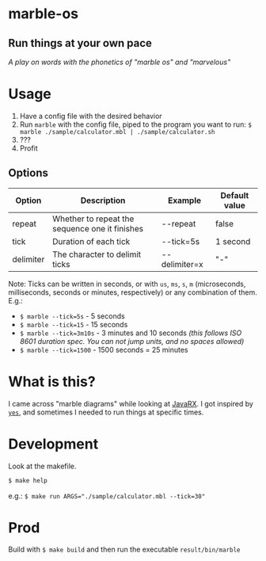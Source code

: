 # marble-os
## Run things at your own pace
_A play on words with the phonetics of "marble os" and "marvelous"_

# Usage
1. Have a config file with the desired behavior
1. Run `marble` with the config file, piped to the program you want to run: `$ marble ./sample/calculator.mbl | ./sample/calculator.sh`
1. ???
1. Profit

## Options
| Option    | Description                                     | Example       | Default value |
|-----------|-------------------------------------------------|---------------|---------------|
| repeat    | Whether to repeat the sequence one it finishes  | --repeat      | false         |
| tick      | Duration of each tick                           | --tick=5s     | 1 second      |
| delimiter | The character to delimit ticks                  | --delimiter=x | "-"           |

Note: Ticks can be written in seconds, or with `us`, `ms`, `s`, `m` (microseconds, milliseconds, seconds or minutes, respectively) or any combination of them.
E.g.: 
* `$ marble --tick=5s` - 5 seconds
* `$ marble --tick=15` - 15 seconds
* `$ marble --tick=3m10s` - 3 minutes and 10 seconds _(this follows ISO 8601 duration spec. You can not jump units, and no spaces allowed)_
* `$ marble --tick=1500` - 1500 seconds = 25 minutes

# What is this?
I came across "marble diagrams" while looking at [JavaRX](https://rxjs-dev.firebaseapp.com/guide/testing/marble-testing).
I got inspired by [`yes`](https://man7.org/linux/man-pages/man1/yes.1.html), and sometimes I needed to run things at specific times.

# Development
Look at the makefile.
```bash
$ make help
```

e.g.: `$ make run ARGS="./sample/calculator.mbl --tick=30"`

# Prod
Build with `$ make build` and then run the executable `result/bin/marble`